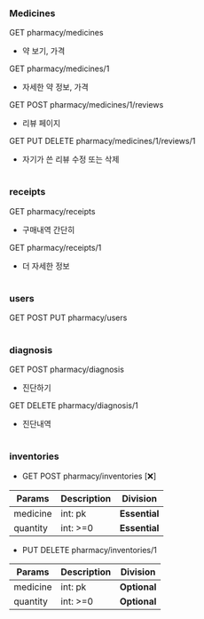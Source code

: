 ### Medicines

GET pharmacy/medicines

- 약 보기, 가격

GET pharmacy/medicines/1

- 자세한 약 정보, 가격

GET POST pharmacy/medicines/1/reviews

- 리뷰 페이지

GET PUT DELETE pharmacy/medicines/1/reviews/1

- 자기가 쓴 리뷰 수정 또는 삭제

#

### receipts

GET pharmacy/receipts

- 구매내역 간단히

GET pharmacy/receipts/1

- 더 자세한 정보

#

### users

GET POST PUT pharmacy/users

#

### diagnosis

GET POST pharmacy/diagnosis

- 진단하기

GET DELETE pharmacy/diagnosis/1

- 진단내역

#

### inventories

- GET POST pharmacy/inventories [❌]

| Params   | Description | Division      |
| -------- | ----------- | ------------- |
| medicine | int: pk     | **Essential** |
| quantity | int: >=0    | **Essential** |

- PUT DELETE pharmacy/inventories/1

| Params   | Description | Division     |
| -------- | ----------- | ------------ |
| medicine | int: pk     | **Optional** |
| quantity | int: >=0    | **Optional** |
